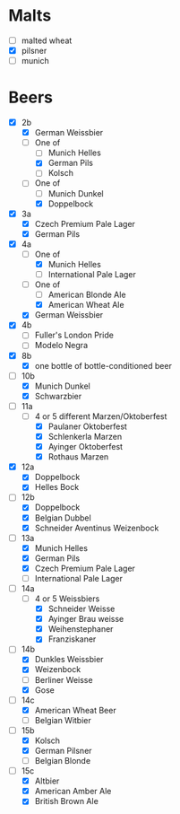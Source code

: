 # Malts
- [ ] malted wheat
- [x] pilsner
- [ ] munich

# Beers
- [x] 2b
	- [x] German Weissbier
	- [ ] One of
		- [ ] Munich Helles
		- [x] German Pils
		- [ ] Kolsch
	- [ ] One of
		- [ ] Munich Dunkel
		- [x] Doppelbock
- [x] 3a
	- [x] Czech Premium Pale Lager
	- [x] German Pils
- [x] 4a
	- [ ] One of
		- [x] Munich Helles
		- [ ] International Pale Lager
	- [ ] One of
		- [ ] American Blonde Ale
		- [x] American Wheat Ale
	- [x] German Weissbier
- [x] 4b 
	- [ ] Fuller's London Pride
	- [ ] Modelo Negra
- [x] 8b
	- [x] one bottle of bottle-conditioned beer
- [ ] 10b
	- [x] Munich Dunkel
	- [x] Schwarzbier
- [ ] 11a
	- [ ] 4 or 5 different Marzen/Oktoberfest
		- [x] Paulaner Oktoberfest
		- [x] Schlenkerla Marzen
		- [x] Ayinger Oktoberfest
		- [x] Rothaus Marzen
- [x] 12a
	- [x] Doppelbock
	- [x] Helles Bock
- [ ] 12b
	- [x] Doppelbock
	- [x] Belgian Dubbel
	- [x] Schneider Aventinus Weizenbock
- [ ] 13a
	- [x] Munich Helles
	- [x] German Pils
	- [x] Czech Premium Pale Lager
	- [ ] International Pale Lager
- [ ] 14a
	- [ ] 4 or 5 Weissbiers
		- [x] Schneider Weisse
		- [x] Ayinger Brau weisse
		- [x] Weihenstephaner
		- [x] Franziskaner
- [ ] 14b
	- [x] Dunkles Weissbier
	- [x] Weizenbock
	- [ ] Berliner Weisse
	- [x] Gose
- [ ] 14c
	- [x] American Wheat Beer
	- [ ] Belgian Witbier
- [ ] 15b
	- [x] Kolsch
	- [x] German Pilsner
	- [ ] Belgian Blonde
- [ ] 15c
	- [x] Altbier
	- [x] American Amber Ale
	- [x] British Brown Ale